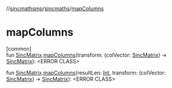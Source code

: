 //[sincmathsmp](../../index.md)/[sincmaths](index.md)/[mapColumns](map-columns.md)

# mapColumns

[common]\
fun [SincMatrix](-sinc-matrix/index.md).[mapColumns](map-columns.md)(transform: (colVector: [SincMatrix](-sinc-matrix/index.md)) -&gt; [SincMatrix](-sinc-matrix/index.md)): &lt;ERROR CLASS&gt;

fun [SincMatrix](-sinc-matrix/index.md).[mapColumns](map-columns.md)(resultLen: [Int](https://kotlinlang.org/api/latest/jvm/stdlib/kotlin/-int/index.html), transform: (colVector: [SincMatrix](-sinc-matrix/index.md)) -&gt; [SincMatrix](-sinc-matrix/index.md)): &lt;ERROR CLASS&gt;
